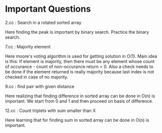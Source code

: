 # Important Questions

2.cc : Search in a rotated sorted array

Here finding the peak is important by binary search. Practice the binary search.

7.cc : Majority element

Here moore's voting algorithm is used for getting solution in O(1). Main idea
is this: If element is majority, then there must be any element whose count
of occurance - count of non-occurance return > 0. Also a check needs to be done
if the element returned is really majority because last index is not checked in
case of no majority.

9.cc : find pair with given distance

Here realizing that finding difference in sorted array can be done in O(n)
is important. We start from 0 and 1 and then proceed on basis of difference.

12.cc : Count triplets with sum smaller than X

Here learning that for finding sum in sorted array can be done in O(n) is
important.
